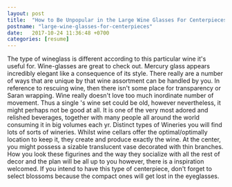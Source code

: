 ```yaml
---
layout: post
title:  "How to Be Unpopular in the Large Wine Glasses For Centerpieces Worl"
postname: "large-wine-glasses-for-centerpieces"
date:   2017-10-24 11:36:48 +0700
categories: [resume]
---
```

The type of wineglass is different according to this particular wine it's useful for. Wine-glasses are great to check out. Mercury glass appears incredibly elegant like a consequence of its style. There really are a number of ways that are unique by that wine assortment can be handled by you. In reference to rescuing wine, then there isn't some place for transparency or Saran wrapping. Wine really doesn't love too much inordinate number of movement. Thus a single 's wine set could be old, however nevertheless, it might perhaps not be good at all. It is one of the very most adored and relished beverages, together with many people all around the world consuming it in big volumes each yr. Distinct types of Wineries you will find lots of sorts of wineries. Whilst wine cellars offer the optimal/optimally location to keep it, they create and produce exactly the wine. At the center, you might possess a sizable translucent vase decorated with thin branches. How you look these figurines and the way they socialize with all the rest of decor and the plan will be all up to you however, there is a inspiration welcomed. If you intend to have this type of centerpiece, don't forget to select blossoms because the compact ones will get lost in the eyeglasses.
